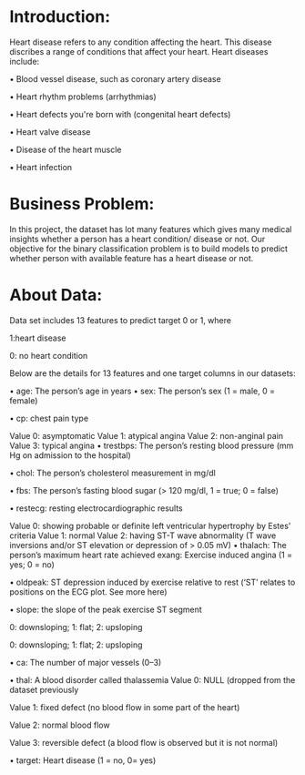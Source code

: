 # Introduction:
Heart disease refers to any condition affecting the heart. This disease discribes a range of conditions that affect your heart. Heart diseases include:

• Blood vessel disease, such as coronary artery disease

• Heart rhythm problems (arrhythmias)

• Heart defects you're born with (congenital heart defects)

• Heart valve disease

• Disease of the heart muscle

• Heart infection

# Business Problem:
In this project, the dataset has lot many features which gives many medical insights whether a person has a heart condition/ disease or not. Our objective for the binary classification problem is to build models to predict whether person with available feature has a heart disease or not.

# About Data:
Data set includes 13 features to predict target 0 or 1, where

1:heart disease

0: no heart condition

Below are the details for 13 features and one target columns in our datasets:

• age: The person’s age in years
• sex: The person’s sex (1 = male, 0 = female)

• cp: chest pain type

  Value 0: asymptomatic
  Value 1: atypical angina
  Value 2: non-anginal pain
  Value 3: typical angina
• trestbps: The person’s resting blood pressure (mm Hg on admission to the hospital)

• chol: The person’s cholesterol measurement in mg/dl

• fbs: The person’s fasting blood sugar (> 120 mg/dl, 1 = true; 0 = false)

• restecg: resting electrocardiographic results

  Value 0: showing probable or definite left ventricular hypertrophy by Estes’ criteria
  Value 1: normal
  Value 2: having ST-T wave abnormality (T wave inversions and/or ST elevation or depression of > 0.05 mV)
• thalach: The person’s maximum heart rate achieved exang: Exercise induced angina (1 = yes; 0 = no)

• oldpeak: ST depression induced by exercise relative to rest (‘ST’ relates to positions on the ECG plot. See more here)

• slope: the slope of the peak exercise ST segment

  0: downsloping; 1: flat; 2: upsloping

  0: downsloping; 1: flat; 2: upsloping

• ca: The number of major vessels (0–3)

• thal: A blood disorder called thalassemia Value 0: NULL (dropped from the dataset previously

  Value 1: fixed defect (no blood flow in some part of the heart)

  Value 2: normal blood flow

  Value 3: reversible defect (a blood flow is observed but it is not normal)
  
• target: Heart disease (1 = no, 0= yes)
